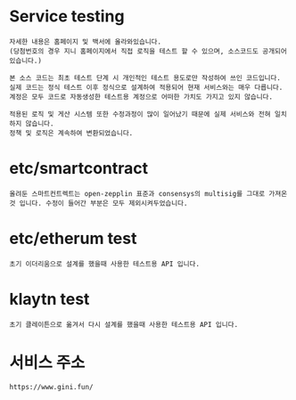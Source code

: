# Service testing
    자세한 내용은 홈페이지 및 백서에 올라와있습니다.
    (당첨번호의 경우 지니 홈페이지에서 직접 로직을 테스트 할 수 있으며, 소스코드도 공개되어 있습니다.)

    본 소스 코드는 최초 테스트 단계 시 개인적인 테스트 용도로만 작성하여 쓰인 코드입니다.
    실제 코드는 정식 테스트 이후 정식으로 설계하여 적용되어 현재 서비스와는 매우 다릅니다.
    계정은 모두 코드로 자동생성한 테스트용 계정으로 어떠한 가치도 가지고 있지 않습니다.
   
    적용된 로직 및 게산 시스템 또한 수정과정이 많이 일어났기 때문에 실제 서비스와 전혀 일치하지 않습니다.
    정책 및 로직은 계속하여 변환되었습니다.

# etc/smartcontract
    올려둔 스마트컨트렉트는 open-zepplin 표준과 consensys의 multisig를 그대로 가져온 것 입니다. 수정이 들어간 부분은 모두 제외시켜두었습니다.

# etc/etherum test
    초기 이더리움으로 설계를 했을때 사용한 테스트용 API 입니다.
    
# klaytn test
    초기 클레이튼으로 옮겨서 다시 설계를 했을때 사용한 테스트용 API 입니다.

# 서비스 주소
    https://www.gini.fun/
